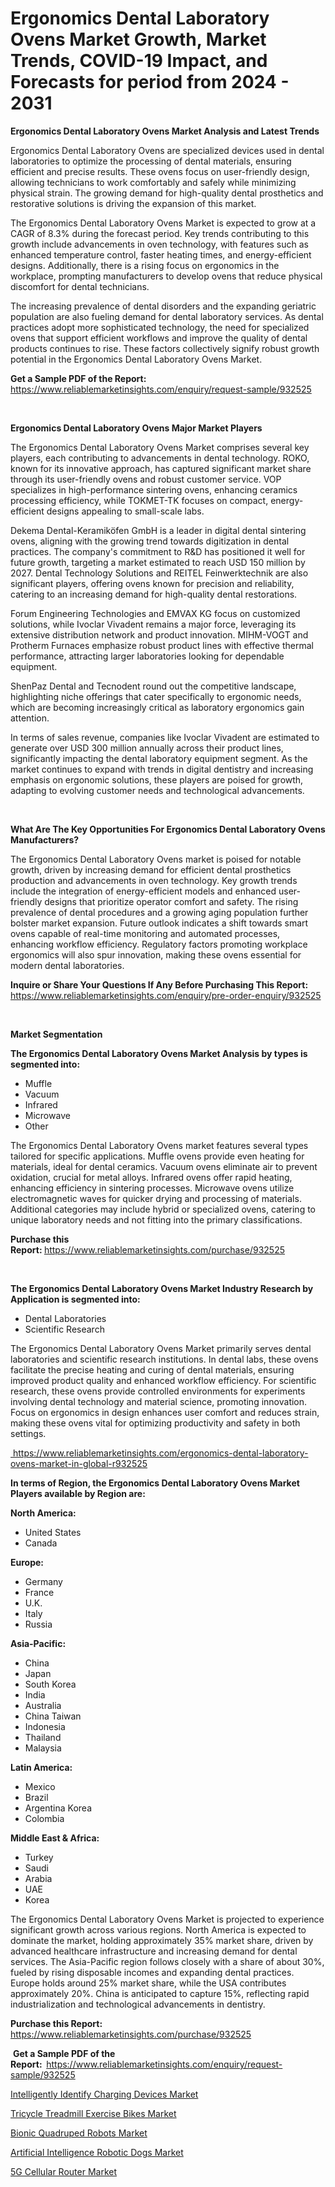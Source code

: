 <p><h1>Ergonomics Dental Laboratory Ovens Market Growth, Market Trends, COVID-19 Impact, and Forecasts for period from 2024 - 2031</h1></p><p><strong>Ergonomics Dental Laboratory Ovens Market Analysis and Latest Trends</strong></p>
<p><p>Ergonomics Dental Laboratory Ovens are specialized devices used in dental laboratories to optimize the processing of dental materials, ensuring efficient and precise results. These ovens focus on user-friendly design, allowing technicians to work comfortably and safely while minimizing physical strain. The growing demand for high-quality dental prosthetics and restorative solutions is driving the expansion of this market.</p><p>The Ergonomics Dental Laboratory Ovens Market is expected to grow at a CAGR of 8.3% during the forecast period. Key trends contributing to this growth include advancements in oven technology, with features such as enhanced temperature control, faster heating times, and energy-efficient designs. Additionally, there is a rising focus on ergonomics in the workplace, prompting manufacturers to develop ovens that reduce physical discomfort for dental technicians. </p><p>The increasing prevalence of dental disorders and the expanding geriatric population are also fueling demand for dental laboratory services. As dental practices adopt more sophisticated technology, the need for specialized ovens that support efficient workflows and improve the quality of dental products continues to rise. These factors collectively signify robust growth potential in the Ergonomics Dental Laboratory Ovens Market.</p></p>
<p><strong>Get a Sample PDF of the Report:&nbsp;</strong> <a href="https://www.reliablemarketinsights.com/enquiry/request-sample/932525?utm_campaign=1264&utm_medium=2&utm_source=Github&utm_content=ia&utm_term=11102024&utm_id=ergonomics-dental-laboratory-ovens">https://www.reliablemarketinsights.com/enquiry/request-sample/932525</a></p>
<p>&nbsp;</p>
<p><strong>Ergonomics Dental Laboratory Ovens Major Market Players</strong></p>
<p><p>The Ergonomics Dental Laboratory Ovens Market comprises several key players, each contributing to advancements in dental technology. ROKO, known for its innovative approach, has captured significant market share through its user-friendly ovens and robust customer service. VOP specializes in high-performance sintering ovens, enhancing ceramics processing efficiency, while TOKMET-TK focuses on compact, energy-efficient designs appealing to small-scale labs.</p><p>Dekema Dental-Keramiköfen GmbH is a leader in digital dental sintering ovens, aligning with the growing trend towards digitization in dental practices. The company's commitment to R&D has positioned it well for future growth, targeting a market estimated to reach USD 150 million by 2027. Dental Technology Solutions and REITEL Feinwerktechnik are also significant players, offering ovens known for precision and reliability, catering to an increasing demand for high-quality dental restorations.</p><p>Forum Engineering Technologies and EMVAX KG focus on customized solutions, while Ivoclar Vivadent remains a major force, leveraging its extensive distribution network and product innovation. MIHM-VOGT and Protherm Furnaces emphasize robust product lines with effective thermal performance, attracting larger laboratories looking for dependable equipment.</p><p>ShenPaz Dental and Tecnodent round out the competitive landscape, highlighting niche offerings that cater specifically to ergonomic needs, which are becoming increasingly critical as laboratory ergonomics gain attention.</p><p>In terms of sales revenue, companies like Ivoclar Vivadent are estimated to generate over USD 300 million annually across their product lines, significantly impacting the dental laboratory equipment segment. As the market continues to expand with trends in digital dentistry and increasing emphasis on ergonomic solutions, these players are poised for growth, adapting to evolving customer needs and technological advancements.</p></p>
<p>&nbsp;</p>
<p><strong>What Are The Key Opportunities For Ergonomics Dental Laboratory Ovens Manufacturers?</strong></p>
<p><p>The Ergonomics Dental Laboratory Ovens market is poised for notable growth, driven by increasing demand for efficient dental prosthetics production and advancements in oven technology. Key growth trends include the integration of energy-efficient models and enhanced user-friendly designs that prioritize operator comfort and safety. The rising prevalence of dental procedures and a growing aging population further bolster market expansion. Future outlook indicates a shift towards smart ovens capable of real-time monitoring and automated processes, enhancing workflow efficiency. Regulatory factors promoting workplace ergonomics will also spur innovation, making these ovens essential for modern dental laboratories.</p></p>
<p><strong>Inquire or Share Your Questions If Any Before Purchasing This Report:</strong> <a href="https://www.reliablemarketinsights.com/enquiry/pre-order-enquiry/932525?utm_campaign=1264&utm_medium=2&utm_source=Github&utm_content=ia&utm_term=11102024&utm_id=ergonomics-dental-laboratory-ovens">https://www.reliablemarketinsights.com/enquiry/pre-order-enquiry/932525</a></p>
<p>&nbsp;</p>
<p><strong>Market Segmentation</strong></p>
<p><strong>The Ergonomics Dental Laboratory Ovens Market Analysis by types is segmented into:</strong></p>
<p><ul><li>Muffle</li><li>Vacuum</li><li>Infrared</li><li>Microwave</li><li>Other</li></ul></p>
<p><p>The Ergonomics Dental Laboratory Ovens market features several types tailored for specific applications. Muffle ovens provide even heating for materials, ideal for dental ceramics. Vacuum ovens eliminate air to prevent oxidation, crucial for metal alloys. Infrared ovens offer rapid heating, enhancing efficiency in sintering processes. Microwave ovens utilize electromagnetic waves for quicker drying and processing of materials. Additional categories may include hybrid or specialized ovens, catering to unique laboratory needs and not fitting into the primary classifications.</p></p>
<p><strong>Purchase this Report:&nbsp;</strong><a href="https://www.reliablemarketinsights.com/purchase/932525?utm_campaign=1264&utm_medium=2&utm_source=Github&utm_content=ia&utm_term=11102024&utm_id=ergonomics-dental-laboratory-ovens">https://www.reliablemarketinsights.com/purchase/932525</a></p>
<p>&nbsp;</p>
<p><strong>The Ergonomics Dental Laboratory Ovens Market Industry Research by Application is segmented into:</strong></p>
<p><ul><li>Dental Laboratories</li><li>Scientific Research</li></ul></p>
<p><p>The Ergonomics Dental Laboratory Ovens Market primarily serves dental laboratories and scientific research institutions. In dental labs, these ovens facilitate the precise heating and curing of dental materials, ensuring improved product quality and enhanced workflow efficiency. For scientific research, these ovens provide controlled environments for experiments involving dental technology and material science, promoting innovation. Focus on ergonomics in design enhances user comfort and reduces strain, making these ovens vital for optimizing productivity and safety in both settings.</p></p>
<p><a href="https://www.reliablemarketinsights.com/ergonomics-dental-laboratory-ovens-market-in-global-r932525?utm_campaign=1264&utm_medium=2&utm_source=Github&utm_content=ia&utm_term=11102024&utm_id=ergonomics-dental-laboratory-ovens">&nbsp;https://www.reliablemarketinsights.com/ergonomics-dental-laboratory-ovens-market-in-global-r932525</a></p>
<p><strong>In terms of Region, the Ergonomics Dental Laboratory Ovens Market Players available by Region are:</strong></p>
<p>
    <p> <strong> North America: </strong>
        <ul>
            <li>United States</li>
            <li>Canada</li>
        </ul>
        </p> 
    <p> <strong> Europe: </strong>
        <ul>
            <li>Germany</li>
            <li>France</li>
            <li>U.K.</li>
            <li>Italy</li>
            <li>Russia</li>
        </ul>
        </p> 
    <p> <strong> Asia-Pacific: </strong>
        <ul>
            <li>China</li>
            <li>Japan</li>
            <li>South Korea</li>
            <li>India</li>
            <li>Australia</li>
            <li>China Taiwan</li>
            <li>Indonesia</li>
            <li>Thailand</li>
            <li>Malaysia</li>
        </ul>
        </p> 
    <p> <strong> Latin America: </strong>
        <ul>
            <li>Mexico</li>
            <li>Brazil</li>
            <li>Argentina Korea</li>
            <li>Colombia</li>
        </ul>
        </p> 
    <p> <strong> Middle East & Africa: </strong>
        <ul>
            <li>Turkey</li>
            <li>Saudi</li>
            <li>Arabia</li>
            <li>UAE</li>
            <li>Korea</li>
        </ul>
    </p>
    </p>
<p><p>The Ergonomics Dental Laboratory Ovens Market is projected to experience significant growth across various regions. North America is expected to dominate the market, holding approximately 35% market share, driven by advanced healthcare infrastructure and increasing demand for dental services. The Asia-Pacific region follows closely with a share of about 30%, fueled by rising disposable incomes and expanding dental practices. Europe holds around 25% market share, while the USA contributes approximately 20%. China is anticipated to capture 15%, reflecting rapid industrialization and technological advancements in dentistry.</p></p>
<p><strong>Purchase this Report: </strong><a href="https://www.reliablemarketinsights.com/purchase/932525?utm_campaign=1264&utm_medium=2&utm_source=Github&utm_content=ia&utm_term=11102024&utm_id=ergonomics-dental-laboratory-ovens">https://www.reliablemarketinsights.com/purchase/932525</a></p>
<p>&nbsp;<strong>Get a Sample PDF of the Report:&nbsp;&nbsp;</strong><a href="https://www.reliablemarketinsights.com/enquiry/request-sample/932525?utm_campaign=1264&utm_medium=2&utm_source=Github&utm_content=ia&utm_term=11102024&utm_id=ergonomics-dental-laboratory-ovens">https://www.reliablemarketinsights.com/enquiry/request-sample/932525</a></p>
<p><strong></strong></p>
<p><p><a href="https://www.linkedin.com/pulse/intelligently-identify-charging-devices-market-trends-focusing-kpjkf?utm_campaign=1264&utm_medium=2&utm_source=Github&utm_content=ia&utm_term=11102024&utm_id=ergonomics-dental-laboratory-ovens">Intelligently Identify Charging Devices Market</a></p><p><a href="https://www.linkedin.com/pulse/insights-tricycle-treadmill-exercise-bikes-market-share-qcmie?utm_campaign=1264&utm_medium=2&utm_source=Github&utm_content=ia&utm_term=11102024&utm_id=ergonomics-dental-laboratory-ovens">Tricycle Treadmill Exercise Bikes Market</a></p><p><a href="https://www.linkedin.com/pulse/global-bionic-quadruped-robots-market-analysis-key-trends-rljkf?utm_campaign=1264&utm_medium=2&utm_source=Github&utm_content=ia&utm_term=11102024&utm_id=ergonomics-dental-laboratory-ovens">Bionic Quadruped Robots Market</a></p><p><a href="https://www.linkedin.com/pulse/artificial-intelligence-robotic-dogs-market-research-report-xdrmf?utm_campaign=1264&utm_medium=2&utm_source=Github&utm_content=ia&utm_term=11102024&utm_id=ergonomics-dental-laboratory-ovens">Artificial Intelligence Robotic Dogs Market</a></p><p><a href="https://issuu.com/reportprime-2/docs/5g-cellular-router-market-size-2030_851765c1418831?utm_campaign=1264&utm_medium=2&utm_source=Github&utm_content=ia&utm_term=11102024&utm_id=ergonomics-dental-laboratory-ovens">5G Cellular Router Market</a></p></p>